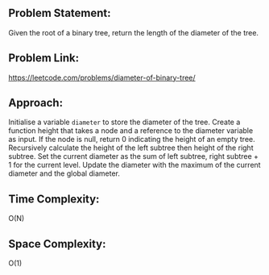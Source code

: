 ## Problem Statement:
Given the root of a binary tree, return the length of the diameter of the tree.

## Problem Link:
https://leetcode.com/problems/diameter-of-binary-tree/

## Approach:
Initialise a variable `diameter` to store the diameter of the tree. Create a function height that takes a node and a reference to the diameter variable as input.
If the node is null, return 0 indicating the height of an empty tree.
Recursively calculate the height of the left subtree then height of the right subtree.
Set the current diameter as the sum of left subtree, right subtree + 1 for the current level.
Update the diameter with the maximum of the current diameter and the global diameter.

## Time Complexity:
O(N)

## Space Complexity:
O(1)
